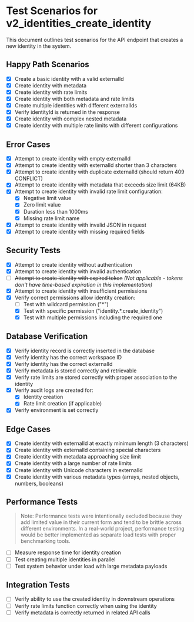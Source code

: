 # Test Scenarios for v2_identities_create_identity

This document outlines test scenarios for the API endpoint that creates a new identity in the system.

## Happy Path Scenarios

- [x] Create a basic identity with a valid externalId
- [x] Create identity with metadata
- [x] Create identity with rate limits
- [x] Create identity with both metadata and rate limits
- [x] Create multiple identities with different externalIds
- [x] Verify identityId is returned in the response
- [x] Create identity with complex nested metadata
- [x] Create identity with multiple rate limits with different configurations

## Error Cases

- [x] Attempt to create identity with empty externalId
- [x] Attempt to create identity with externalId shorter than 3 characters
- [x] Attempt to create identity with duplicate externalId (should return 409 CONFLICT)
- [x] Attempt to create identity with metadata that exceeds size limit (64KB)
- [x] Attempt to create identity with invalid rate limit configuration:
  - [x] Negative limit value
  - [x] Zero limit value
  - [x] Duration less than 1000ms
  - [x] Missing rate limit name
- [x] Attempt to create identity with invalid JSON in request
- [x] Attempt to create identity with missing required fields

## Security Tests

- [x] Attempt to create identity without authentication
- [x] Attempt to create identity with invalid authentication
- [ ] ~~Attempt to create identity with expired token~~ *(Not applicable - tokens don't have time-based expiration in this implementation)*
- [x] Attempt to create identity with insufficient permissions
- [x] Verify correct permissions allow identity creation:
  - [ ] Test with wildcard permission ("*")
  - [x] Test with specific permission ("identity.*.create_identity")
  - [x] Test with multiple permissions including the required one

## Database Verification

- [x] Verify identity record is correctly inserted in the database
- [x] Verify identity has the correct workspace ID
- [x] Verify identity has the correct externalId
- [x] Verify metadata is stored correctly and retrievable
- [x] Verify rate limits are stored correctly with proper association to the identity
- [x] Verify audit logs are created for:
  - [x] Identity creation
  - [x] Rate limit creation (if applicable)
- [x] Verify environment is set correctly

## Edge Cases

- [x] Create identity with externalId at exactly minimum length (3 characters)
- [x] Create identity with externalId containing special characters
- [x] Create identity with metadata approaching size limit
- [x] Create identity with a large number of rate limits
- [x] Create identity with Unicode characters in externalId
- [x] Create identity with various metadata types (arrays, nested objects, numbers, booleans)

## Performance Tests

> Note: Performance tests were intentionally excluded because they add limited value in their current form 
> and tend to be brittle across different environments. In a real-world project, performance testing 
> would be better implemented as separate load tests with proper benchmarking tools.

- [ ] Measure response time for identity creation
- [ ] Test creating multiple identities in parallel
- [ ] Test system behavior under load with large metadata payloads

## Integration Tests

- [ ] Verify ability to use the created identity in downstream operations
- [ ] Verify rate limits function correctly when using the identity
- [ ] Verify metadata is correctly returned in related API calls
